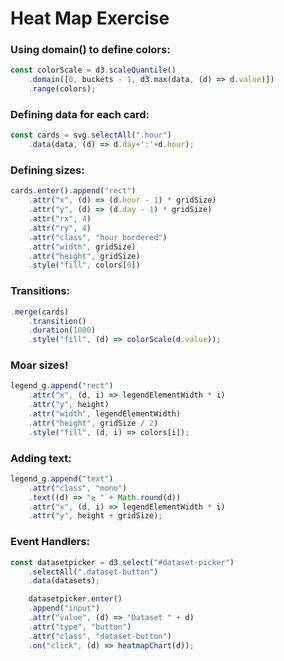 # Heat Map Exercise

### Using domain() to define colors:
```js 
const colorScale = d3.scaleQuantile()
    .domain([0, buckets - 1, d3.max(data, (d) => d.value)])
    .range(colors);
```

### Defining data for each card:
```js
const cards = svg.selectAll(".hour")
    .data(data, (d) => d.day+':'+d.hour);
```

### Defining sizes:
```js
cards.enter().append("rect")
    .attr("x", (d) => (d.hour - 1) * gridSize)
    .attr("y", (d) => (d.day - 1) * gridSize)
    .attr("rx", 4)
    .attr("ry", 4)
    .attr("class", "hour bordered")
    .attr("width", gridSize)
    .attr("height", gridSize)
    .style("fill", colors[0])
```

### Transitions:
```js
.merge(cards)
    .transition()
    .duration(1000)
    .style("fill", (d) => colorScale(d.value));
```
### Moar sizes!
```js
legend_g.append("rect")
    .attr("x", (d, i) => legendElementWidth * i)
    .attr("y", height)
    .attr("width", legendElementWidth)
    .attr("height", gridSize / 2)
    .style("fill", (d, i) => colors[i]);
```
### Adding text:
```js
legend_g.append("text")
    .attr("class", "mono")
    .text((d) => "≥ " + Math.round(d))
    .attr("x", (d, i) => legendElementWidth * i)
    .attr("y", height + gridSize);
```

### Event Handlers:
```js
const datasetpicker = d3.select("#dataset-picker")
    .selectAll(".dataset-button")
    .data(datasets);

    datasetpicker.enter()
    .append("input")
    .attr("value", (d) => "Dataset " + d)
    .attr("type", "button")
    .attr("class", "dataset-button")
    .on("click", (d) => heatmapChart(d));
```
